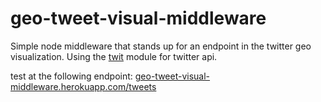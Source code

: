geo-tweet-visual-middleware
===========================

Simple node middleware that stands up for an endpoint in the twitter geo visualization.
Using the [twit](https://github.com/ttezel/twit) module for twitter api.

test at the following endpoint:
[geo-tweet-visual-middleware.herokuapp.com/tweets](http://geo-tweet-visual-middleware.herokuapp.com/tweets)
